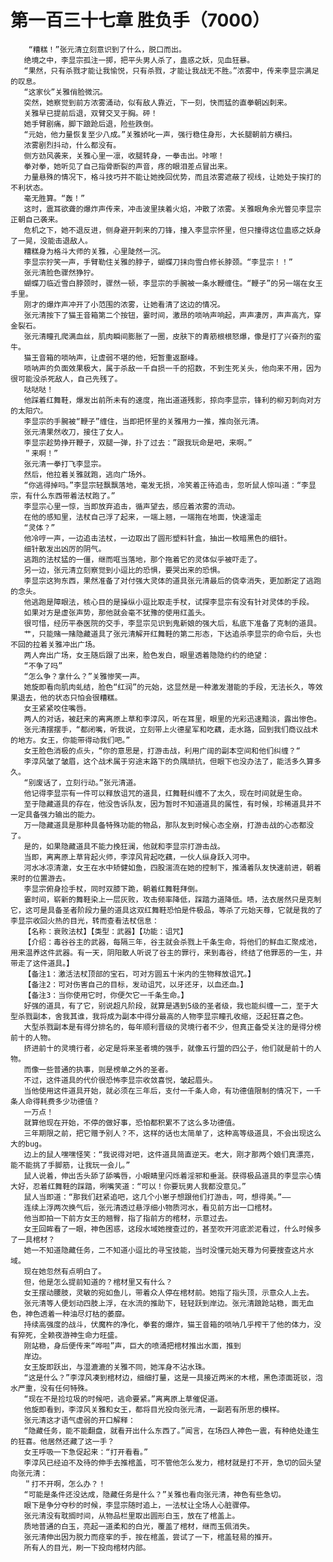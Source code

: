 # 第一百三十七章 胜负手（7000）
        “糟糕！”张元清立刻意识到了什么，脱口而出。
       绝境之中，李显宗孤注一掷，把平头男人杀了，蛊惑之妖，见血狂暴。
       “果然，只有杀戮才能让我愉悦，只有杀戮，才能让我战无不胜。”浓雾中，传来李显宗满足的叹息。
       “这家伙”关雅俏脸微沉。
       突然，她察觉到前方浓雾涌动，似有敌人靠近，下一刻，快而猛的直拳朝凶刺来。
       关雅早已提前后退，双臂交叉于胸。砰！
       她手臂剧痛，脚下踉跄后退，险些跌倒。
       “元始，他力量恢复至少八成。”关雅娇叱一声，强行稳住身形，大长腿朝前方横扫。
       浓雾剧烈抖动，什么都没有。
       侧方劲风袭来，关雅心里一凛，收腿转身，一拳击出。咔嚓！
       拳对拳，她听见了自己指骨断裂的声音，疼的眼泪差点冒出来。
       力量悬殊的情况下，格斗技巧并不能让她挽回优势，而且浓雾遮蔽了视线，让她处于挨打的不利状态。
       毫无胜算。“轰！”
       这时，震耳欲聋的爆炸声传来，冲击波里挟着火焰，冲散了浓雾。关雅眼角余光瞥见李显宗正朝自己袭来。
       危机之下，她不退反进，侧身避开刺来的刀锋，撞入李显宗怀里，但只撞得这位蛊惑之妖身了一晃，没能击退敌人。
       糟糕身为格斗大师的关雅，心里陡然一沉。
       李显宗狞笑一声，手臂勒住关雅的脖子，蝴蝶刀抹向雪白修长脖颈。“李显宗！！”
       张元清脸色骤然狰狞。
       蝴蝶刀临近雪白脖颈时，骤然一顿，李显宗的手腕被一条水鞭缠住。“鞭子”的另一端在女王手里。
       刚才的爆炸声冲开了小范围的浓雾，让她看清了这边的情况。
       张元清按下了猫王音箱第二个按钮，霎时间，激昂的唢呐声响起，声声凄厉，声声高亢，穿金裂石。
       张元清瞳孔爬满血丝，肌肉瞬间膨胀了一圈，皮肤下的青筋根根怒爆，像是打了兴奋剂的蛮牛。
       猫王音箱的唢呐声，让虚弱不堪的他，短暂重返巅峰。
       唢呐声的负面效果极大，属于杀敌一千自损一千的招数，不到生死关头，他向来不用，因为很可能没杀死敌人，自己先残了。
       哒哒哒！
       他踩着红舞鞋，爆发出前所未有的速度，拖出道道残影，掠向李显宗，锋利的柳刃刺向对方的太阳穴。
       李显宗的手腕被“鞭子”缠住，当即把怀里的关雅用力一推，推向张元清。
       张元清果然收刀，接住了女人。
       李显宗趁势挣开鞭子，双腿一弹，扑了过去：”跟我玩命是吧，来啊。”
       ＂来啊！”
       张元清一拳打飞李显宗。
       然后，他拉着关雅就跑，逃向广场外。
       “你逃得掉吗。”李显宗轻飘飘落地，毫发无损，冷笑着正待追击，忽听鼠人惊叫道：“李显宗，有什么东西带着法杖跑了。”
       李显宗心里一惊，当即放弃追击，循声望去，感应着浓雾的流动。
       在他的感知里，法杖自己浮了起来，一端上翘，一端拖在地面，快速溜走
       “灵体？”
       他冷哼一声，一边追击法杖，一边取出了圆形塑料针盒，抽出一枚暗黑色的细针。
       细针散发出凶厉的阴气。
       逃跑的法杖猛的一僵，继而哐当落地，那个拖着它的灵体似乎被吓走了。
       另一边，张元清立刻察觉到小逗比的恐惧，要哭出来的恐惧。
       李显宗这狗东西，果然准备了对付强大灵体的道具张元清最后的侥幸消失，更加断定了逃跑的念头。
       他逃跑是障眼法，核心目的是操纵小逗比取走手杖，试探李显宗有没有针对灵体的手段。
       如果对方是虚张声势，那他就会毫不犹豫的使用红盖头。
       很可惜，经历平泰医院的交手，李显宗见识到鬼新娘的强大后，私底下准备了克制的道具。
       艹，只能赌一赌隐藏道具了张元清解开红舞鞋的第二形态，下达追杀李显宗的命令后，头也不回的拉着关雅冲出广场。
       两人奔出广场，女王随后跟了出来，脸色发白，眼里透着隐隐约约的绝望：
       “不争了吗”
       “怎么争？拿什么？”关雅惨笑一声。
       她旋即看向肌肉虬结，脸色“红润”的元始，这显然是一种激发潜能的手段，无法长久，等效果退去，他的状态只怕会很糟糕。
       女王紧紧咬住嘴唇。
       两人的对话，被赶来的离离原上草和李淳风，听在耳里，眼里的光彩迅速黯淡，露出惨色。
       张元清摆摆手，“都闭嘴，听我说，立刻带上火德星军和吃藕，走水路，回到我们商议战术的地方。女王，你能带得动我们吧。”
       女王脸色消极的点头，“你的意思是，打游击战，利用广阔的副本空间和他们纠缠？“
       李淳风皱了皱眉，这个战术属于穷途末路下的负隅顽抗，但眼下也没办法了，能活多久算多久。
       “别废话了，立刻行动。”张元清道。
       他记得李显宗有一件可以释放诅咒的道具，红舞鞋纠缠不了太久，现在时间就是生命。
       至于隐藏道具的存在，他没告诉队友，因为暂时不知道道具的属性，有时候，珍稀道具并不一定具备强力输出的能力。
       万一隐藏道具是那种具备特殊功能的物品，那队友到时候心态全崩，打游击战的心态都没了。
       是的，如果隐藏道具不能力挽狂澜，他就和李显宗打游击战。
       当即，离离原上草背起火师，李淳风背起吃藕，一伙人纵身跃入河中。
       河水冰凉清澈，女王在水中矫健如鱼，四股湍流在她的控制下，推涌着队友快速前进，朝着来时的位置游去。
       李显宗俯身捡手杖，同时双膝下跪，朝着红舞鞋拜倒。
       霎时间，崭新的舞鞋染上一层灰败，攻击频率降低，踩踏力道降低。啧，法衣居然只是克制它，这可是具备圣者阶段力量的道具这双红舞鞋恐怕是件极品，等杀了元始天尊，它就是我的了李显宗收回火热的目光，转而查看法杖信息：
       【名称：衰败法杖】【类型：武器】【功能：诅咒】
       【介绍：毒谷谷主的武器，每隔三年，谷主就会杀戮上千条生命，将他们的鲜血汇聚成池，用来温养这件武器。有一天，阴阳散人听说了谷主的罪行，来到毒谷，终结了他罪恶的一生，并带走了这件道具。】
       【备注1：激活法杖顶部的宝石，可对方圆五十米内的生物释放诅咒。】
       【备注2：可对伤害自己的目标，发动诅咒，以牙还牙，以血还血。】
       【备注3：当你使用它时，你便欠它一千条生命。】
       好强的道具，有了它，别说超凡阶段，就算是遇到5级的圣者级，我也能纠缠一二，至于大型杀戮副本，舍我其谁，我将成为副本中得分最高的人物李显宗瞳孔收缩，泛起狂喜之色。
       大型杀戮副本是有得分排名的，每年顺利晋级的灵境行者不少，但真正备受关注的是得分榜前十的人物。
       挤进前十的灵境行者，必定是将来圣者境的强手，就像五行盟的四公子，他们就是前十的人物。
       而像一些普通的执事，则是榜单之外的圣者。
       不过，这件道具的代价很恐怖李显宗收敛喜悦，皱起眉头。
       当他使用这件道具开始，就必须在三年后，支付一千条人命，有功德值限制的情况下，一千条人命得耗费多少功德值？
       一万点！
       就算他现在开始，不停的做好事，恐怕都积累不了这么多功德值。
       三年期限之前，把它赠予别人？不，这样的话也太简单了，这种高等级道具，不会出现这么大的bug。
       边上的鼠人嘿嘿怪笑：“我说得对吧，这件道具简直逆天。老大，刚才那两个娘们真漂亮，能不能挑了手脚筋，让我玩一会儿。”
       鼠人说着，伸出舌头舔了舔嘴唇，小眼睛里闪烁着淫邪和垂涎。获得极品道具的李显宗心情大好，忍着红舞鞋的踩踏，咧嘴笑道：“可以！你要玩男人我都没意见。”
       鼠人当即道：“那我们赶紧追吧，这几个小崽子想跟他们打游击，呵，想得美。”――
       连续上浮两次换气后，张元清透过悬浮细小物质河水，看见前方出一口棺材。
       他当即拍一下前方女王的翘臀，指了指前方的棺材，示意过去。
       女王回眸看了一眼，神色困惑，这段水域她搜查过的，甚至吹开河底淤泥看过，什么时候多了一具棺材？
       她一不知道隐藏任务，二不知道小逗比的寻宝技能，当时没懂元始天尊为何要搜查这片水域。
       现在她忽然有点明白了。
       但，他是怎么提前知道的？棺材里又有什么？
       女王摆动腰肢，灵敏的宛如鱼儿，带着众人停在棺材前。她指了指头顶，示意众人上去。
       张元清等人便划动四肢上浮，在水流的推助下，轻轻跃到岸边。张元清踉跄站稳，面无血色，神色透着一种油尽灯枯的萎靡。
       持续高强度的战斗，伏魔杵的净化，拳套的爆炸，猫王音箱的唢呐几乎榨干了他的体力，没有猝死，全赖夜游神生命力旺盛。
       刚站稳，身后便传来“哗啦”声，巨大的喷涌把棺材推出水面，推到
       岸边。
       女王旋即跃出，与湿漉漉的关雅不同，她浑身不沾水珠。
       “这是什么？”李淳风凑到棺材边，细细打量，这是一具接近两米的木棺，黑色漆面斑驳，泡水严重，没有任何特殊。
       “现在不是捡垃圾的时候吧，逃命要紧。”离离原上草催促道。
       他旋即看到，李淳风关雅和女王，都将目光投向张元清，一副若有所思的模样。
       张元清这才语气虚弱的开口解释：
       “隐藏任务，能不能翻盘，就看开出什么东西了。”闻言，在场四人神色一震，有种绝处逢生的狂喜。他居然还藏了这一手？
       女王呼吸一下急促起来：“打开看看。”
       李淳风已经迫不及待的伸手去推棺盖，可不管他怎么发力，棺材就是打不开，急切的回头望向张元清：
       ＂打不开啊，怎么办？！
       “可能是条件还没达成，隐藏任务是什么？”关雅也看向张元清，神色有些急切。
       眼下是争分夺秒的时候，李显宗随时追上，一法杖让全场人心脏骤停。
       张元清没有耽搁时间，从物品栏里取出圆形白玉，放在了棺盖上。
       质地普通的白玉，亮起一道柔和的白光，覆盖了棺材，继而玉佩消失。
       张元清伸出因为脱力而痉挛的手，按在棺盖，尝试了一下，棺盖轻易的推开。
       所有人的目光，刷一下投向棺材内部。
